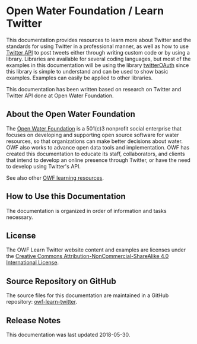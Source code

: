 # Open Water Foundation / Learn Twitter #

This documentation provides resources to learn more about Twitter and the standards for using Twitter in a professional manner, as well as how to use [Twitter API](/twitter-api.md) to post tweets either through writing custom code or by using a library. Libraries are available for several coding languages, but most of the examples in this documentation will be using the library [twitterOAuth](https://github.com/abraham/twitteroauth) since this library is simple to understand and can be used to show basic examples. Examples can easily be applied to other libraries.

This documentation has been written based on research on Twitter and Twitter API done at Open Water Foundation.

## About the Open Water Foundation ##

The [Open Water Foundation](http://openwaterfoundation.org) is a 501(c)3 nonprofit social enterprise that focuses
on developing and supporting open source software for water resources, so that organizations can make better decisions about water.
OWF also works to advance open data tools and implementation.
OWF has created this documentation to educate its staff, collaborators, and clients that intend to develop an online presence through Twitter, or have the need to develop using Twitter's API.

See also other [OWF learning resources](http://learn.openwaterfoundation.org).

## How to Use this Documentation ##

The documentation is organized in order of information and tasks necessary.

## License ##

The OWF Learn Twitter website content and examples are licenses under the
[Creative Commons Attribution-NonCommercial-ShareAlike 4.0 International License](https://creativecommons.org/licenses/by-nc-sa/4.0).

## Source Repository on GitHub ##

The source files for this documentation are maintained in a GitHub repository:  [owf-learn-twitter](https://github.com/OpenWaterFoundation/owf-learn-twitter).

## Release Notes ##

This documentation was last updated 2018-05-30.
